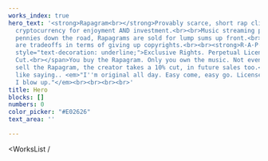 ```yaml
---
works_index: true
hero_text: '<strong>Rapagram<br></strong>Provably scarce, short rap clips bought with
  cryptocurrency for enjoyment AND investment.<br><br>Music streaming platforms pay
  pennies down the road, Rapagrams are sold for lump sums up front.<br><br>But there
  are tradeoffs in terms of giving up copyrights.<br><br><strong>R·A·P·A·G·R·A·M  E·X·C·L·U·S·I·V·E·S</strong><br><span
  style="text-decoration: underline;">Exclusive Rights. Perpetual License. Resale
  Cut.<br></span>You buy the Rapagram. Only you own the music. Not even its creator.<br><br>You
  sell the Rapagram, the creator takes a 10% cut, in future sales too.<br><br>It''s
  like saying.. <em>"I''m original all day. Easy come, easy go. License me back when
  I blow up."</em><br><br><br><br>'
title: Hero
blocks: []
numbers: 0
color_picker: "#E02626"
text_area: ''

---
```

<Hero :text="$page.frontmatter.hero_text" /> <WorksList /